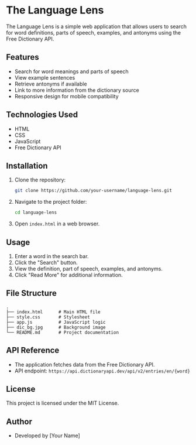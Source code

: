 # The Language Lens

The Language Lens is a simple web application that allows users to search for word definitions, parts of speech, examples, and antonyms using the Free Dictionary API.

## Features
- Search for word meanings and parts of speech
- View example sentences
- Retrieve antonyms if available
- Link to more information from the dictionary source
- Responsive design for mobile compatibility

## Technologies Used
- HTML
- CSS
- JavaScript
- Free Dictionary API

## Installation
1. Clone the repository:
   ```sh
   git clone https://github.com/your-username/language-lens.git
   ```
2. Navigate to the project folder:
   ```sh
   cd language-lens
   ```
3. Open `index.html` in a web browser.

## Usage
1. Enter a word in the search bar.
2. Click the "Search" button.
3. View the definition, part of speech, examples, and antonyms.
4. Click "Read More" for additional information.

## File Structure
```
.
├── index.html      # Main HTML file
├── style.css       # Stylesheet
├── app.js          # JavaScript logic
├── dic_bg.jpg      # Background image
└── README.md       # Project documentation
```

## API Reference
- The application fetches data from the Free Dictionary API.
- API endpoint: `https://api.dictionaryapi.dev/api/v2/entries/en/{word}`

## License
This project is licensed under the MIT License.

## Author
- Developed by [Your Name]

